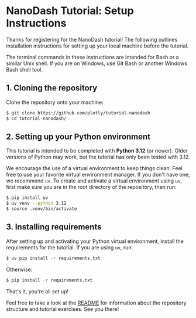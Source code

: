 # NanoDash Tutorial: Setup Instructions

Thanks for registering for the NanoDash tutorial! The following outlines installation instructions for setting up your local machine before the tutorial.

The terminal commands in these instructions are intended for Bash or a similar Unix shell. If you are on Windows, use Git Bash or another Windows Bash shell tool.

## 1. Cloning the repository

Clone the repository onto your machine:

```bash
$ git clone https://github.com/plotly/tutorial-nanodash
$ cd tutorial-nanodash/
```

## 2. Setting up your Python environment

This tutorial is intended to be completed with **Python 3.12** (or newer). Older versions of Python may work, but the tutorial has only been tested with 3.12.

We encourage the use of a virtual environment to keep things clean. Feel free to use your favorite virtual environment manager. If you don't have one, we recommend `uv`. To create and activate a virtual environment using `uv`, first make sure you are in the root directory of the repository, then run:

```bash
$ pip install uv
$ uv venv --python 3.12
$ source .venv/bin/activate
```

## 3. Installing requirements

After setting up and activating your Python virtual environment, install the requirements for the tutorial. If you are using `uv`, run:

```bash
$ uv pip install -r requirements.txt
```

Otherwise:

```bash
$ pip install -r requirements.txt
```

That's it, you're all set up! 

Feel free to take a look at the [README](https://github.com/plotly/tutorial-nanodash/blob/main/README.md) for information about the repository structure and tutorial exercises. See you there!
